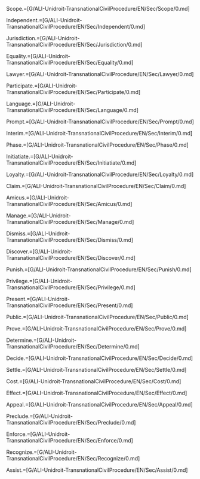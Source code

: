 Scope.=[G/ALI-Unidroit-TransnationalCivilProcedure/EN/Sec/Scope/0.md]

Independent.=[G/ALI-Unidroit-TransnationalCivilProcedure/EN/Sec/Independent/0.md]

Jurisdiction.=[G/ALI-Unidroit-TransnationalCivilProcedure/EN/Sec/Jurisdiction/0.md]

Equality.=[G/ALI-Unidroit-TransnationalCivilProcedure/EN/Sec/Equality/0.md]

Lawyer.=[G/ALI-Unidroit-TransnationalCivilProcedure/EN/Sec/Lawyer/0.md]

Participate.=[G/ALI-Unidroit-TransnationalCivilProcedure/EN/Sec/Participate/0.md]

Language.=[G/ALI-Unidroit-TransnationalCivilProcedure/EN/Sec/Language/0.md]

Prompt.=[G/ALI-Unidroit-TransnationalCivilProcedure/EN/Sec/Prompt/0.md]

Interim.=[G/ALI-Unidroit-TransnationalCivilProcedure/EN/Sec/Interim/0.md]

Phase.=[G/ALI-Unidroit-TransnationalCivilProcedure/EN/Sec/Phase/0.md]

Initiatiate.=[G/ALI-Unidroit-TransnationalCivilProcedure/EN/Sec/Initiatiate/0.md]

Loyalty.=[G/ALI-Unidroit-TransnationalCivilProcedure/EN/Sec/Loyalty/0.md]

Claim.=[G/ALI-Unidroit-TransnationalCivilProcedure/EN/Sec/Claim/0.md]

Amicus.=[G/ALI-Unidroit-TransnationalCivilProcedure/EN/Sec/Amicus/0.md]

Manage.=[G/ALI-Unidroit-TransnationalCivilProcedure/EN/Sec/Manage/0.md]

Dismiss.=[G/ALI-Unidroit-TransnationalCivilProcedure/EN/Sec/Dismiss/0.md]

Discover.=[G/ALI-Unidroit-TransnationalCivilProcedure/EN/Sec/Discover/0.md]

Punish.=[G/ALI-Unidroit-TransnationalCivilProcedure/EN/Sec/Punish/0.md]

Privilege.=[G/ALI-Unidroit-TransnationalCivilProcedure/EN/Sec/Privilege/0.md]

Present.=[G/ALI-Unidroit-TransnationalCivilProcedure/EN/Sec/Present/0.md]

Public.=[G/ALI-Unidroit-TransnationalCivilProcedure/EN/Sec/Public/0.md]

Prove.=[G/ALI-Unidroit-TransnationalCivilProcedure/EN/Sec/Prove/0.md]

Determine.=[G/ALI-Unidroit-TransnationalCivilProcedure/EN/Sec/Determine/0.md]

Decide.=[G/ALI-Unidroit-TransnationalCivilProcedure/EN/Sec/Decide/0.md]

Settle.=[G/ALI-Unidroit-TransnationalCivilProcedure/EN/Sec/Settle/0.md]

Cost.=[G/ALI-Unidroit-TransnationalCivilProcedure/EN/Sec/Cost/0.md]

Effect.=[G/ALI-Unidroit-TransnationalCivilProcedure/EN/Sec/Effect/0.md]

Appeal.=[G/ALI-Unidroit-TransnationalCivilProcedure/EN/Sec/Appeal/0.md]

Preclude.=[G/ALI-Unidroit-TransnationalCivilProcedure/EN/Sec/Preclude/0.md]

Enforce.=[G/ALI-Unidroit-TransnationalCivilProcedure/EN/Sec/Enforce/0.md]

Recognize.=[G/ALI-Unidroit-TransnationalCivilProcedure/EN/Sec/Recognize/0.md]

Assist.=[G/ALI-Unidroit-TransnationalCivilProcedure/EN/Sec/Assist/0.md]

